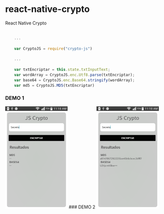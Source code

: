 # react-native-crypto

React Native Crypto


```javascript

    ...
    
    var CryptoJS = require("crypto-js")
    
    ...

    var txtEncriptar = this.state.txtInputText;
    var wordArray = CryptoJS.enc.Utf8.parse(txtEncriptar);
    var base64 = CryptoJS.enc.Base64.stringify(wordArray); 
    var md5 = CryptoJS.MD5(txtEncriptar)


 ```

### DEMO 1
<img width="200" alt="Demo1" src="https://github.com/sbpinilla/react-native-crypto/blob/master/demo/demo1.png">
### DEMO 2
<img width="200" alt="Demo1" src="https://github.com/sbpinilla/react-native-crypto/blob/master/demo/demo2.png">
